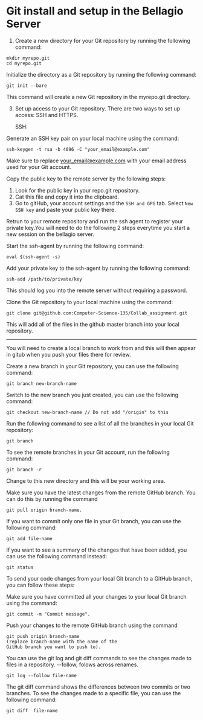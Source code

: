 # Git install and setup in the Bellagio Server



1) Create a new directory for your Git repository by running the following command:

```
mkdir myrepo.git
cd myrepo.git
```
Initialize the directory as a Git repository by running the following command:

```
git init --bare
```

This command will create a new Git repository in the myrepo.git directory.

3. Set up access to your Git repository. There are two ways to set up access: SSH and HTTPS.

    SSH:

Generate an SSH key pair on your local machine using the command: 
```
ssh-keygen -t rsa -b 4096 -C "your_email@example.com"
```
Make sure to replace your_email@example.com with your email address used for your Git account.

Copy the public key to the remote server by the following steps:

1. Look for the public key in your repo.git repository.
2. Cat this file and copy it into the clipboard. 
3. Go to gitHub, your account settings and the `SSH and GPG` tab. Select `New SSH key` and paste your public key there.

Retrun to your remote repository and run the ssh agent to register your private key.You will need to do the following 2 steps everytime you start a new session on the bellagio server.

Start the ssh-agent by running the following command:
```
eval $(ssh-agent -s)
```
Add your private key to the ssh-agent by running the following command:

```
ssh-add /path/to/private/key
```
This should log you into the remote server without requiring a password. 

Clone the Git repository to your local machine using the command:

```
git clone git@github.com:Computer-Science-135/Collab_assignment.git
```
This will add all of the files in the github master branch into your local repository.

---

You will need to create a local branch to work from and this will then appear in gitub when you push your files there for review.

Create a new branch in your Git repository, you can use the following command:
```
git branch new-branch-name
```
Switch to the new branch you just created, you can use the following command:
```
git checkout new-branch-name // Do not add "/origin" to this
```

Run the following command to see a list of all the branches in your local Git repository:
```
git branch
```


To see the remote branches in your Git account, run the following command:
```
git branch -r
```

Change to this new directory and this will be your working area. 


Make sure you have the latest changes from the remote GitHub branch. You can do this by running the command 
```
git pull origin branch-name.
```

If you want to commit only one file in your Git branch, you can use the following command:

```
git add file-name
```

If you want to see a summary of the changes that have been added, you can use the following command instead:
```
git status
```
To send your code changes from your local Git branch to a GitHub branch, you can follow these steps:

Make sure you have committed all your changes to your local Git branch using the command:

```   
git commit -m "Commit message".
```
Push your changes to the remote GitHub branch using the command 
```
git push origin branch-name 
(replace branch-name with the name of the
GitHub branch you want to push to).
```
You can use the git log and git diff commands to see the changes made to files in a repository. --follow, folows across renames.


```
git log --follow file-name
```



The git diff command shows the differences between two commits or two branches. To see the changes made to a specific file, you can use the following command:
```
git diff  file-name
```
